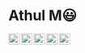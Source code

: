  # Athul M:smiley:


  
  
  <img align="left" alt="Athul's Linkdein" width="22px" src="https://cdn.jsdelivr.net/npm/simple-icons@v3/icons/linkedin.svg" />

  <img align="left" alt="Athul's Github" width="22px" src="https://cdn.jsdelivr.net/npm/simple-icons@v3/icons/github.svg" />

  <img align="left" alt="Athul's Instagram" width="22px" src="https://cdn.jsdelivr.net/npm/simple-icons@v3/icons/instagram.svg" />

  <img align="left" alt="Athul's Facebook" width="22px" src="https://cdn.jsdelivr.net/npm/simple-icons@v3/icons/facebook.svg" />

  <img align="left" alt="Athul's Medium" width="22px" src="https://cdn.jsdelivr.net/npm/simple-icons@v3/icons/medium.svg" />


<br/>
<br/>
